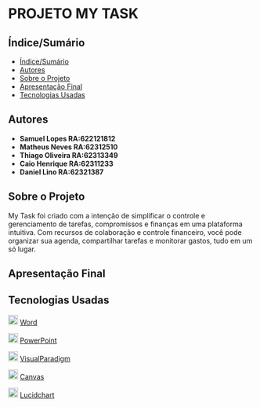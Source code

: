 # PROJETO MY TASK


## Índice/Sumário

* [Índice/Sumário](#Índice-/-Sumário)
* [Autores](#Autores)
* [Sobre o Projeto](#Sobre-o-Projeto) 
* [Apresentação Final](#Apresentação-Final)
* [Tecnologias Usadas](#Tecnologias-Usadas)

## Autores

 - **Samuel Lopes RA:622121812**
 - **Matheus Neves RA:62312510**
 - **Thiago Oliveira RA:62313349**
 - **Caio Henrique RA:62311233**
 - **Daniel Lino RA:62321387**

## Sobre o Projeto

My Task foi criado com a intenção de  simplificar o controle e gerenciamento de tarefas, compromissos e finanças em uma plataforma intuitiva. Com recursos de colaboração e controle financeiro, você pode organizar sua agenda, compartilhar tarefas e monitorar gastos, tudo em um só lugar.


## Apresentação Final 




## Tecnologias Usadas



<img src="https://i.pinimg.com/originals/46/aa/96/46aa967637e21e2a7f7bbef5196a663c.jpg" width="20px" /> [Word](https://www.microsoft.com/pt-br/microsoft-365)

<img src="https://user-images.githubusercontent.com/103187575/172058744-cfce09c5-cec0-4986-938f-149e967017c3.png" width="20px" /> [PowerPoint](https://www.microsoft.com/pt-br/microsoft-365)

<img src="https://l3software.com.br/wp-content/uploads/2018/05/Visual-paradigm-modeler-logo.jpg" width="20px" /> [VisualParadigm](https://online.visual-paradigm.com/pt/)

<img src="https://i.pinimg.com/736x/74/6d/77/746d77ef9b49afd5ec2306d39592d01e.jpg" width="20px" /> [Canvas](https://www.canva.com/)

<img src="https://insiderapps.com/sites/default/files/styles/medium/public/2022-05/LucidChart%20Logo.png?itok=iKu4yV_r" width="20px" /> [Lucidchart](https://www.lucidchart.com/pages/pt/landing?utm_source=google&utm_medium=cpc&utm_campaign=_chart_pt_allcountries_mixed_search_brand_exact_&km_CPC_CampaignId=1500131167&km_CPC_AdGroupID=59412157138&km_CPC_Keyword=lucidchart&km_CPC_MatchType=e&km_CPC_ExtensionID=&km_CPC_Network=g&km_CPC_AdPosition=&km_CPC_Creative=294337318298&km_CPC_TargetID=kwd-33511936169&km_CPC_Country=1031483&km_CPC_Device=c&km_CPC_placement=&km_CPC_target=&gclid=CjwKCAiA68ebBhB-EiwALVC-NqAW1ER4z0u5YfFAiyQkagdluLafT6Yim66zTXEndTGUL4ZsOuWeSBoCXnoQAvD_BwE)


